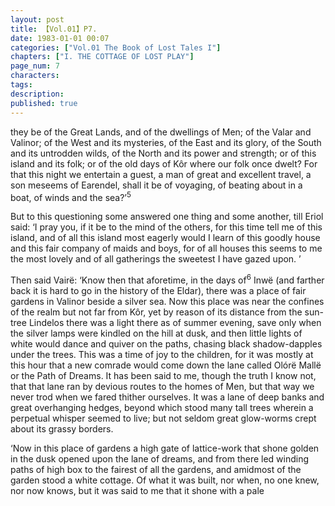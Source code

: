 ```yaml
---
layout: post
title: 【Vol.01】P7.
date: 1983-01-01 00:07
categories: ["Vol.01 The Book of Lost Tales I"]
chapters: ["I. THE COTTAGE OF LOST PLAY"]
page_num: 7
characters: 
tags: 
description: 
published: true
---
```


<p style="text-indent: 0;">
they be of the Great Lands, and of the dwellings of Men; of the Valar and Valinor; of the West and its mysteries, of the East and its glory, of the South and its untrodden wilds, of the North and its power and strength; or of this island and its folk; or of the old days of Kôr where our folk once dwelt? For that this night we entertain a guest, a man of great and excellent travel, a son meseems of Earendel, shall it be of voyaging, of beating about in a boat, of winds and the sea?’<SUP>5</SUP>
</p>

But to this questioning some answered one thing and some another, till Eriol said: ‘I pray you, if it be to the mind of the others, for this time tell me of this island, and of all this island most eagerly would I learn of this goodly house and this fair company of maids and boys, for of all houses this seems to me the most lovely and of all gatherings the sweetest I have gazed upon. ’

Then said Vairë: ‘Know then that aforetime, in the days of<SUP>6</SUP> Inwë (and farther back it is hard to go in the history of the Eldar), there was a place of fair gardens in Valinor beside a silver sea. Now this place was near the confines of the realm but not far from Kôr, yet by reason of its distance from the sun-tree Lindelos there was a light there as of summer evening, save only when the silver lamps were kindled on the hill at dusk, and then little lights of white would dance and quiver on the paths, chasing black shadow-dapples under the trees. This was a time of joy to the children, for it was mostly at this hour that a new comrade would come down the lane called Olórë Mallë or the Path of Dreams. It has been said to me, though the truth I know not, that that lane ran by devious routes to the homes of Men, but that way we never trod when we fared thither ourselves. It was a lane of deep banks and great overhanging hedges, beyond which stood many tall trees wherein a perpetual whisper seemed to live; but not seldom great glow-worms crept about its grassy borders.

‘Now in this place of gardens a high gate of lattice-work that shone golden in the dusk opened upon the lane of dreams, and from there led winding paths of high box to the fairest of all the gardens, and amidmost of the garden stood a white cottage. Of what it was built, nor when, no one knew, nor now knows, but it was said to me that it shone with a pale

